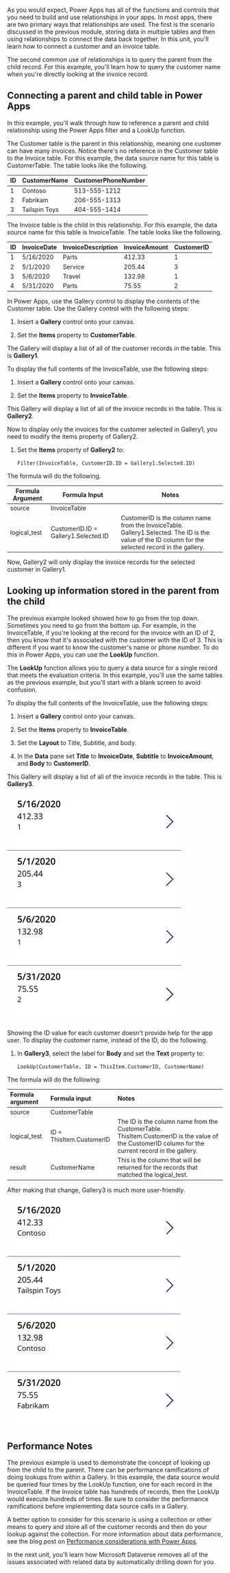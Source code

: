 As you would expect, Power Apps has all of the functions and controls that you need to build and use relationships in your apps. In most apps, there are two primary ways that relationships are used. The first is the scenario discussed in the previous module, storing data in multiple tables and then using relationships to connect the data back together. In this unit, you'll learn how to connect a customer and an invoice table.

The second common use of relationships is to query the parent from the child record. For this example, you'll learn how to query the customer name when you're directly looking at the invoice record.

## Connecting a parent and child table in Power Apps

In this example, you'll walk through how to reference a parent and
child relationship using the Power Apps filter and a LookUp function.

The Customer table is the parent in this relationship, meaning one customer can have many invoices. Notice there's no reference in the
Customer table to the Invoice table. For this example, the data source
name for this table is CustomerTable. The table looks like the
following.

| ID | CustomerName   | CustomerPhoneNumber |
|--- |----------------|---------------------|
| 1  | Contoso       | 513-555-1212         |
| 2  | Fabrikam      | 206-555-1313         |
| 3  | Tailspin Toys | 404-555-1414         |

The Invoice table is the child in this relationship. For this example,
the data source name for this table is InvoiceTable. The table looks
like the following.

| ID | InvoiceDate | InvoiceDescription| InvoiceAmount | CustomerID |
|----|-------------|-------------------|---------------|------------|
| 1  | 5/16/2020   | Parts             | 412.33        | 1          |
| 2  | 5/1/2020    | Service           | 205.44        | 3          |
| 3  | 5/6/2020    | Travel            | 132.98        | 1          |
| 4  | 5/31/2020   | Parts             | 75.55         | 2          |

In Power Apps, use the Gallery control to display the contents of the
Customer table. Use the Gallery control with the following steps:

1. Insert a **Gallery** control onto your canvas.

1. Set the **Items** property to **CustomerTable**.

The Gallery will display a list of all of the customer records in the
table. This is **Gallery1**.

To display the full contents of the InvoiceTable, use the following
steps:

1. Insert a **Gallery** control onto your canvas.

1. Set the **Items** property to **InvoiceTable**.

This Gallery will display a list of all of the invoice records in the
table. This is **Gallery2**.

Now to display only the invoices for the customer selected in Gallery1, you need to
modify the items property of Gallery2.

1. Set the **Items** property of **Gallery2** to:

    ```powerappsfl
    Filter(InvoiceTable, CustomerID.ID = Gallery1.Selected.ID)
    ```

The formula will do the following.

  | **Formula Argument** | **Formula Input**                 | **Notes** |
  |----------------------|-----------------------------------|-----------|
  | source               | InvoiceTable                      |  |
  | logical_test        | CustomerID.ID = Gallery1.Selected.ID | CustomerID is the column name from the InvoiceTable. Gallery1.Selected. The ID is the value of the ID column for the selected record in the gallery. |

Now, Gallery2 will only display the invoice records for the selected
customer in Gallery1.

## Looking up information stored in the parent from the child

The previous example looked showed how to go from the top down. Sometimes
you need to go from the bottom up. For example, in the InvoiceTable, if
you're looking at the record for the invoice with an ID of 2, then you
know that it's associated with the customer with the ID of 3. This is different
if you want to know the customer's name or phone number. To do this in
Power Apps, you can use the **LookUp** function.

The **LookUp** function allows you to query a data source for a single
record that meets the evaluation criteria. In this example, you'll use
the same tables as the previous example, but you'll start with a blank
screen to avoid confusion.

To display the full contents of the InvoiceTable, use the following
steps:

1. Insert a **Gallery** control onto your canvas.

1. Set the **Items** property to **InvoiceTable**.

1. Set the **Layout** to Title, Subtitle, and body.

1. In the **Data** pane set **Title** to **InvoiceDate**, **Subtitle** to **InvoiceAmount**, and **Body** to **CustomerID**.

This Gallery will display a list of all of the invoice records in the
table. This is **Gallery3**.

![Screenshot of gallery with a list of all invoice records.](../media/image1.png)

Showing the ID value for each customer doesn't provide help for the app
user. To display the customer name, instead of the ID, do the following.

1. In **Gallery3**, select the label for **Body** and set the **Text** property to:

    ```powerappsfl
    LookUp(CustomerTable, ID = ThisItem.CustomerID, CustomerName)
    ```

The formula will do the following:

| **Formula argument**  | **Formula input**        | **Notes** |
| :---------------------| :------------------------| :----------------------------------------------------------------------------------------------------------------------------------------------------|
| source                | CustomerTable            |  |
| logical_test         | ID = ThisItem.CustomerID | The ID is the column name from the CustomerTable. ThisItem.CustomerID is the value of the CustomerID column for the current record in the gallery.|
| result                | CustomerName             | This is the column that will be returned for the records that matched the logical_test.|

After making that change, Gallery3 is much more user-friendly.

![Screenshot of user-friendly gallery list of invoice records.](../media/image2.png)

## Performance Notes

The previous example is used to demonstrate the
concept of looking up from the child to the parent. There can be
performance ramifications of doing lookups from within a Gallery. In
this example, the data source would be queried four times by the LookUp
function, one for each record in the InvoiceTable. If the Invoice table
has hundreds of records, then the LookUp would execute hundreds of times. Be
sure to consider the performance ramifications before implementing data
source calls in a Gallery.

A better option to consider for this scenario is using a collection or
other means to query and store all of the customer records and then
do your lookup against the collection. For more information about data performance, see the blog post on [Performance considerations with Power Apps](https://powerapps.microsoft.com/blog/performance-considerations-with-powerapps/?azure-portal=true).

In the next unit, you'll learn how Microsoft Dataverse removes all of the
issues associated with related data by automatically drilling down for you.
